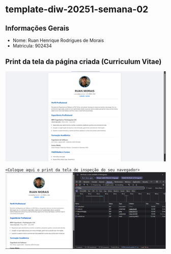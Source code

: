 # template-diw-20251-semana-02

## Informações Gerais
- Nome: Ruan Henrique Rodrigues de Morais
- Matricula: 902434

## Print da tela da página criada (Curriculum Vitae)
![Print da tela da página criada](./public/printcurriculo.jpg)

`<Coloque aqui o print da tela de inspeção do seu navegador>`
![Print de inspeção](./public/printinspecao.png/)
